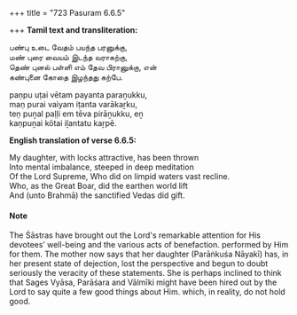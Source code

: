 +++
title = "723 Pasuram 6.6.5"

+++
**Tamil text and transliteration:**

பண்பு உடை வேதம் பயந்த பரனுக்கு,  
மண் புரை வையம் இடந்த வராகற்கு,  
தெண் புனல் பள்ளி எம் தேவ பிரானுக்கு, என்  
கண்புனை கோதை இழந்தது கற்பே.

paṇpu uṭai vētam payanta paraṉukku,  
maṇ purai vaiyam iṭanta varākaṟku,  
teṇ puṉal paḷḷi em tēva pirāṉukku, eṉ  
kaṇpuṉai kōtai iḻantatu kaṟpē.

**English translation of verse 6.6.5:**

My daughter, with locks attractive, has been thrown  
Into mental imbalance, steeped in deep meditation  
Of the Lord Supreme, Who did on limpid waters vast recline.  
Who, as the Great Boar, did the earthen world lift  
And (unto Brahmā) the sanctified Vedas did gift.

#### Note

The Śāstras have brought out the Lord's remarkable attention for His devotees’ well-being and the various acts of benefaction. performed by Him for them. The mother now says that her daughter (Parāṅkuśa Nāyakī) has, in her present state of dejection, lost the perspective and begun to doubt seriously the veracity of these statements. She is perhaps inclined to think that Sages Vyāsa, Parāśara and Vālmīki might have been hired out by the Lord to say quite a few good things about Him. which, in reality, do not hold good.


